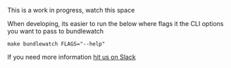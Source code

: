 This is a work in progress, watch this space


When developing, its easier to run the below where flags it the CLI options you want to pass to bundlewatch
```
make bundlewatch FLAGS="--help"
```


If you need more information
[hit us on Slack](https://join.slack.com/t/bundlewatch/shared_invite/enQtMzUwNjYxNTMwMzcyLWE5NGI4MzZjMjM4MTRlYzllOTMwYzIzZWNjM2MyMjBmMzNjNGM0ZGVhODc2YjFkNzIwMzNkYjk3NzE0MjZkOTc)
